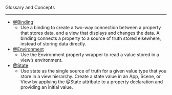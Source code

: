 Glossary and Concepts

- - - -

* [@Binding](https://developer.apple.com/documentation/swiftui/binding)
  * Use a binding to create a two-way connection between a property that stores data, and a view that displays and changes the data. A binding connects a property to a source of truth stored elsewhere, instead of storing data directly.
* [@Environment](https://developer.apple.com/documentation/swiftui/environment)
  * Use the Environment property wrapper to read a value stored in a view’s environment.
* [@State](https://developer.apple.com/documentation/swiftui/state)
  * Use state as the single source of truth for a given value type that you store in a view hierarchy. Create a state value in an App, Scene, or View by applying the @State attribute to a property declaration and providing an initial value.
